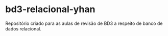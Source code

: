 # bd3-relacional-yhan
Repositório criado para as aulas de revisão de BD3 a respeito de banco de dados relacional.
